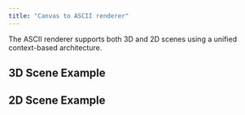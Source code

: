 ```yaml
---
title: "Canvas to ASCII renderer"
---
```


The ASCII renderer supports both 3D and 2D scenes using a unified context-based architecture.

## 3D Scene Example

<AsciiScene height={650} fontSize={12}>
  <Scene scene="cube" autoRotate zoom={3} />
</AsciiScene>

## 2D Scene Example

<AsciiScene height={650} fontSize={280} showSamplingPoints>
  <Scene2D scene="breathe" />
</AsciiScene>
